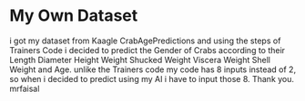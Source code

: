 # My Own Dataset
i got my dataset from Kaagle CrabAgePredictions and using the steps of Trainers Code i decided to predict the Gender of Crabs according to their Length	Diameter	Height	Weight	Shucked Weight	Viscera Weight	Shell Weight	and Age.
unlike the Trainers code my code has 8 inputs instead of 2, so when i decided to predict using my AI i have to input those 8.
Thank you.
mrfaisal
